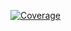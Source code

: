 [![Coverage](https://img.shields.io/endpoint?url=https://gist.githubusercontent.com/namtc07/c2e9f577c2e450b31f425bdd0dde2759/raw/pet-pamper-client-coverage.json&cache_seconds=300&style=flat)](https://github.com/namtc07/pet-pamper-client/actions/workflows/test-coverage.yml)